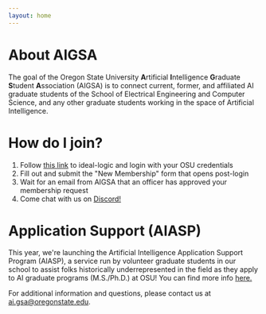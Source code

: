 ```yaml
---
layout: home
---
```


# About AIGSA
The goal of the Oregon State University **A**rtificial **I**ntelligence **G**raduate **S**tudent **A**ssociation (AIGSA) is to connect current, former, and affiliated AI graduate students of the School of Electrical Engineering and Computer Science, and any other graduate students working in the space of Artificial Intelligence. 

# How do I join?
1. Follow [this link](https://apps.ideal-logic.com/osusee?key=F3T9-25VWY_5878-CZ4R_f7b06f23) to ideal-logic and login with your OSU credentials
2. Fill out and submit the "New Membership" form that opens post-login
3. Wait for an email from AIGSA that an officer has approved your membership request
4. Come chat with us on [Discord!](https://discord.gg/wGrtzFM8sJ)

# Application Support (AIASP)
This year, we're launching the Artificial Intelligence Application Support Program (AIASP), a service run by volunteer graduate students in our school to assist folks historically underrepresented in the field as they apply to AI graduate programs (M.S./Ph.D.) at OSU! You can find more info [here.](https://www.aigsa.club/aiasp)

For additional information and questions, please contact us at [ai.gsa@oregonstate.edu](mailto:ai.gsa@oregonstate.edu).
